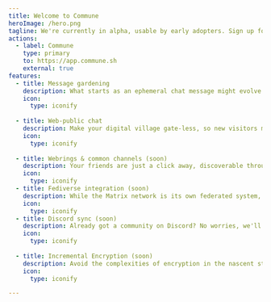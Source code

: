 ```yaml
---
title: Welcome to Commune
heroImage: /hero.png
tagline: We're currently in alpha, usable by early adopters. Sign up for your own space on app.commune.sh to try it!.
actions:
  - label: Commune
    type: primary
    to: https://app.commune.sh
    external: true
features:
  - title: Message gardening
    description: What starts as an ephemeral chat message might evolve into an intricate thread with multiple incoming/outgoing connections. Commune facilitates this progression by making chat-view and board-view two different view modes of the one same channel.
    icon:
      type: iconify
    
  - title: Web-public chat
    description: Make your digital village gate-less, so new visitors may freely look around before making themselves known. Grant informative threads a proper place on the indexable web.
    icon:
      type: iconify
      
  - title: Webrings & common channels (soon)
    description: Your friends are just a click away, discoverable through Related Space lists. Better yet, closely aligned communities can carry common channels together, e.g. syndicating a single offtopic channel across multiple spaces.
    icon:
      type: iconify
  - title: Fediverse integration (soon)
    description: While the Matrix network is its own federated system, Commune also connects with the larger fediverse, i.e. Mastodon, Lemmy et.al. Log in with your fediverse account, verify links and more.
    icon:
      type: iconify
  - title: Discord sync (soon)
    description: Already got a community on Discord? No worries, we'll sync it up for you, and suddenly your Discord server will be fully backed up and web-readable via its Commune bridge.
    icon:
      type: iconify
  
  - title: Incremental Encryption (soon)
    description: Avoid the complexities of encryption in the nascent stages of community. Opt-in to the advanced security features of Matrix when the time is right.
    icon:
      type: iconify

---
```



